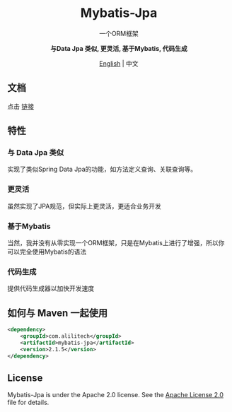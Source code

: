 
<h1 align="center">Mybatis-Jpa</h1>
<p align="center">一个ORM框架</p>
<p align="center"><b>与Data Jpa 类似, 更灵活, 基于Mybatis, 代码生成</b></p>
<p align="center"><a href="https://github.com/zhouxx/mybatis-jpa-parent">English</a> | 中文</p>

## 文档

点击 [链接](https://zhouxx.github.io/mybatis-jpa-parent/ )


## 特性

### 与 Data Jpa 类似

实现了类似Spring Data Jpa的功能，如方法定义查询、关联查询等。

### 更灵活

虽然实现了JPA规范，但实际上更灵活，更适合业务开发

### 基于Mybatis

当然，我并没有从零实现一个ORM框架，只是在Mybatis上进行了增强，所以你可以完全使用Mybatis的语法

### 代码生成

提供代码生成器以加快开发速度

## 如何与 Maven 一起使用

```xml
<dependency>
    <groupId>com.alilitech</groupId>
    <artifactId>mybatis-jpa</artifactId>
    <version>2.1.5</version>
</dependency>
```

## License

Mybatis-Jpa is under the Apache 2.0 license. See the [Apache License 2.0](http://www.apache.org/licenses/LICENSE-2.0) file for details.
